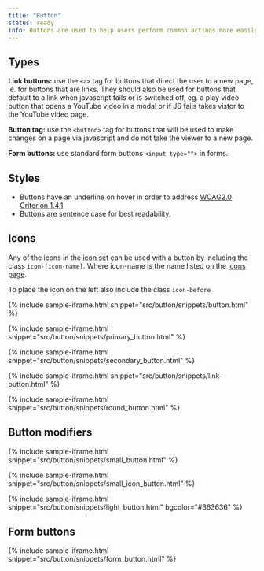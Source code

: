 ```yaml
---
title: "Button"
status: ready
info: Buttons are used to help users perform common actions more easily and direct them through a workflow.
---
```


## Types

**Link buttons:** use the `<a>` tag for buttons that direct the user to a new page, ie. for buttons that are links. They should also be used for buttons that default to a link when javascript fails or is switched off, eg. a play video button that opens a YouTube video in a modal or if JS fails takes vistor to the YouTube video page.

**Button tag:** use the `<button>` tag for buttons that will be used to make changes on a page via javascript and do not take the viewer to a new page.

**Form buttons:** use standard form buttons `<input type="">` in forms.

## Styles

- Buttons have an underline on hover in order to address [WCAG2.0 Criterion 1.4.1](https://www.w3.org/TR/UNDERSTANDING-WCAG20/visual-audio-contrast-without-color.html)
- Buttons are sentence case for best readability.

## Icons

Any of the icons in the [icon set](/foundations/icons/) can be used with a button by including the class `icon-[icon-name]`. Where icon-name is the name listed on the [icons page](/foundations/icons/).

To place the icon on the left also include the class `icon-before`

{% include sample-iframe.html snippet="src/button/snippets/button.html" %}

{% include sample-iframe.html snippet="src/button/snippets/primary_button.html" %}

{% include sample-iframe.html snippet="src/button/snippets/secondary_button.html" %}

{% include sample-iframe.html snippet="src/button/snippets/link-button.html" %}

{% include sample-iframe.html snippet="src/button/snippets/round_button.html" %}

## Button modifiers

{% include sample-iframe.html snippet="src/button/snippets/small_button.html" %}

{% include sample-iframe.html snippet="src/button/snippets/small_icon_button.html" %}

{% include sample-iframe.html snippet="src/button/snippets/light_button.html" bgcolor="#363636" %}

## Form buttons

{% include sample-iframe.html snippet="src/button/snippets/form_button.html" %}
